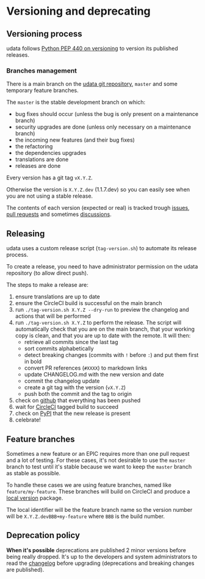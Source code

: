 # Versioning and deprecating

## Versioning process

udata follows [Python PEP 440 on versioning][pep440] to version its published releases.

### Branches management

There is a main branch on the [udata git repository][github], `master` and some temporary feature branches.

The `master` is the stable development branch on which:

- bug fixes should occur (unless the bug is only present on a maintenance branch)
- security upgrades are done (unless only necessary on a maintenance branch)
- the incoming new features (and their bug fixes)
- the refactoring
- the dependencies upgrades
- translations are done
- releases are done

Every version has a git tag `vX.Y.Z`.

Otherwise the version is `X.Y.Z.dev` (1.1.7.dev) so you can easily see when you are not using a stable release.

The contents of each version (expected or real) is tracked trough [issues][], [pull requests][pulls] and sometimes [discussions][].


## Releasing

udata uses a custom release script (`tag-version.sh`) to automate its release process.

To create a release, you need to have administrator permission on the udata repository (to allow direct push).

The steps to make a release are:

1. ensure translations are up to date
2. ensure the CircleCI build is successful on the main branch
3. run `./tag-version.sh X.Y.Z --dry-run` to preview the changelog and actions that will be performed
4. run `./tag-version.sh X.Y.Z` to perform the release. The script will automatically check that you are on the main branch, that your working copy is clean, and that you are up to date with the remote. It will then:
    - retrieve all commits since the last tag
    - sort commits alphabetically
    - detect breaking changes (commits with `!` before `:`) and put them first in bold
    - convert PR references (`#XXXX`) to markdown links
    - update CHANGELOG.md with the new version and date
    - commit the changelog update
    - create a git tag with the version (`vX.Y.Z`)
    - push both the commit and the tag to origin
5. check on [github][] that everything has been pushed
6. wait for [CircleCI][] tagged build to succeed
7. check on [PyPI](https://pypi.org/project/udata/#history) that the new release is present
8. celebrate!

## Feature branches

Sometimes a new feature or an EPIC requires more than one pull request and a lot of testing.
For these cases, it's not desirable to use the `master` branch to test until it's stable because we want to keep the `master` branch as stable as possible.

To handle these cases we are using feature branches, named like `feature/my-feature`. These branches will build on CircleCI and produce a [local version](pep440-local) package.

The local identifier will be the feature branch name so the version number will be `X.Y.Z.devBBB+my-feature` where `BBB` is the build number.

## Deprecation policy

**When it's possible** deprecations are published 2 minor versions before being really dropped.
It's up to the developers and system administrators to read the [changelog](changelog.md) before upgrading
(deprecations and breaking changes are published).

[github]: https://github.com/opendatateam/udata
[issues]: https://github.com/opendatateam/udata/issues
[pulls]: https://github.com/opendatateam/udata/pulls
[discussions]: https://github.com/opendatateam/udata/discussions
[CircleCI]: https://circleci.com/gh/opendatateam/udata
[pep440]: https://www.python.org/dev/peps/pep-0440/
[pep440-local]: https://www.python.org/dev/peps/pep-0440/#local-version-segments
